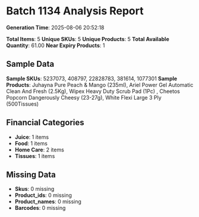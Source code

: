 # Batch 1134 Analysis Report

**Generation Time**: 2025-08-06 20:52:18

**Total Items**: 5
**Unique SKUs**: 5
**Unique Products**: 5
**Total Available Quantity**: 61.00
**Near Expiry Products**: 1

## Sample Data
**Sample SKUs**: 5237073, 408797, 22828783, 381614, 1077301
**Sample Products**: Juhayna Pure Peach & Mango (235ml), Ariel Power Gel Automatic Clean And Fresh (2.5Kg), Wipex Heavy Duty Scrub Pad (1Pc) , Cheetos Popcorn Dangerously Cheesy (23-27g), White Flexi Large 3 Ply (500Tissues)

## Financial Categories
- **Juice**: 1 items
- **Food**: 1 items
- **Home Care**: 2 items
- **Tissues**: 1 items

## Missing Data
- **Skus**: 0 missing
- **Product_ids**: 0 missing
- **Product_names**: 0 missing
- **Barcodes**: 0 missing
